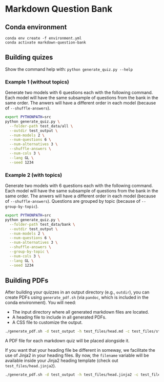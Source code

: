 # Markdown Question Bank

## Conda environment

```
conda env create -f environment.yml
conda activate markdown-question-bank
```

## Building quizes

Show the command help with: `python generate_quiz.py --help`

### Example 1 (without topics)

Generate two models with 6 questions each with the following command. Each model will have the same subsample of questions from the bank in the same order. The anwers will have a different order in each model (because of `--shuffle-answers`). 
 
```sh
export PYTHONPATH=src
python generate_quiz.py \
  --folder-path test_data/all \
  --outdir test_output \
  --num-models 2 \
  --num-questions 6 \
  --num-alternatives 3 \
  --shuffle-answers \
  --num-cols 3 \
  --lang GL \
  --seed 1234
```

### Example 2 (with topics)

Generate two models with 6 questions each with the following command. Each model will have the same subsample of questions from the bank in the same order. The anwers will have a different order in each model (because of `--shuffle-answers`). Questions are grouped by topic (because of `--group-by-topic`).
 
```sh
export PYTHONPATH=src
python generate_quiz.py \
  --folder-path test_data/bank \
  --outdir test_output \
  --num-models 2 \
  --num-questions 6 \
  --num-alternatives 3 \
  --shuffle-answers \
  --group-by-topic \
  --num-cols 3 \
  --lang GL \
  --seed 1234
```

## Building PDFs

After building your quizzes in an output directory (e.g., `outdir`), you can create PDFs using `generate_pdf.sh` (via `pandoc`, which is included in the conda environment). You will need:

- The input directory where all generated markdown files are located.
- A heading file to include in all generated PDFs.
- A CSS file to customize the output.

```sh
./generate_pdf.sh -d test_output -h test_files/head.md -c test_files/style.css
```

A PDF file for each markdown quiz will be placed alongside it.

If you want that your heading file be different in someway, we facilitate the use of Jinja2 in your heading files. By now, the `filename` variable will be available inside your Jinja2 heading template (check out `test_files/head.jinja2`).

```sh
./generate_pdf.sh -d test_output -h test_files/head.jinja2 -c test_files/style.css
```
